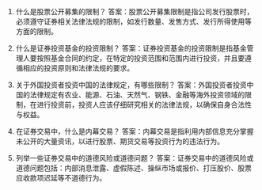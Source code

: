 

1. 什么是股票公开募集的限制？
答案：股票公开募集限制是指公司发行股票时，必须遵守证券相关法律法规的限制，如发行数量、发售方式、发行所得使用等方面的限制。

2. 什么是证券投资基金的投资限制？ 
答案：证券投资基金的投资限制是指基金管理人要按照基金合同的约定，在特定的投资范围和范围内进行投资，并且要遵循相应的投资原则和法律法规的要求。

3. 关于外国投资者投资中国的法律规定，有哪些限制？
答案：外国投资者投资中国的法律规定有农业、能源、石油、天然气、钢铁、金融等海外投资领域的限制，在进行投资前，投资人应该仔细研究相关的法律法规，以确保自身合法性与权益。

4. 在证券交易中，什么是内幕交易？ 
答案：内幕交易是指利用内部信息充分掌握未公开的大量资讯，以进行股票、期货交易等投资行为的违法行为。

5. 列举一些证券交易中的道德风险或道德问题？
答案：证券交易中的道德风险或道德问题包括：内部消息泄露、虚假陈述、操纵市场或报价、打压股价、股票应收款项迟延等不道德行为。